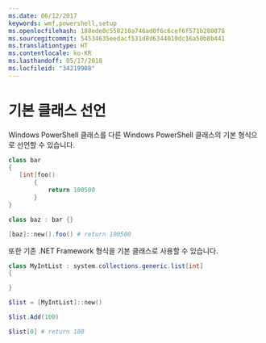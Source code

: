 ```yaml
---
ms.date: 06/12/2017
keywords: wmf,powershell,setup
ms.openlocfilehash: 188ede0c558210a746ad0f6c6cef6f571b280878
ms.sourcegitcommit: 54534635eedacf531d8d6344019dc16a50b8b441
ms.translationtype: HT
ms.contentlocale: ko-KR
ms.lasthandoff: 05/17/2018
ms.locfileid: "34219908"
---
```

# <a name="declare-base-class"></a>기본 클래스 선언
Windows PowerShell 클래스를 다른 Windows PowerShell 클래스의 기본 형식으로 선언할 수 있습니다.

```powershell
class bar
{
   [int]foo()
       {
           return 100500
       }
}

class baz : bar {}

[baz]::new().foo() # return 100500
```

또한 기존 .NET Framework 형식을 기본 클래스로 사용할 수 있습니다.

```powershell
class MyIntList : system.collections.generic.list[int]
{

}

$list = [MyIntList]::new()

$list.Add(100)

$list[0] # return 100
```
